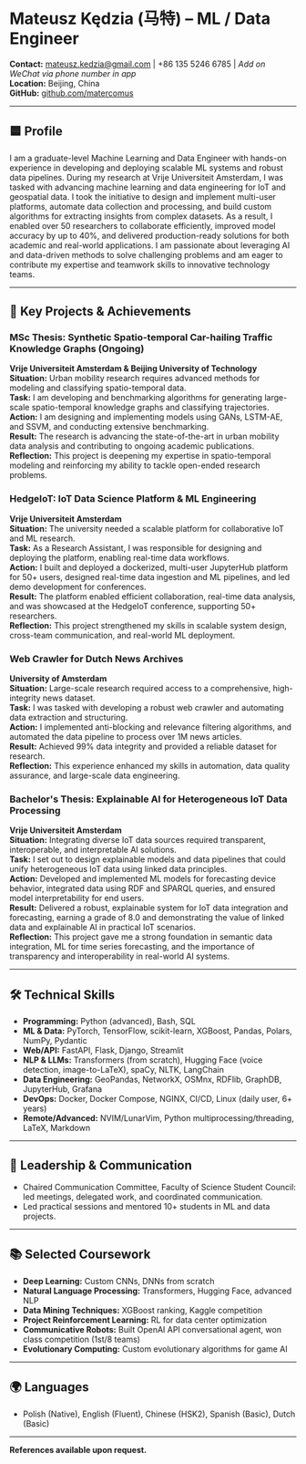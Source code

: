 # Mateusz Kędzia (马特) – ML / Data Engineer

**Contact:** mateusz.kedzia@gmail.com | +86 135 5246 6785  | _Add on WeChat via phone number in app_  
**Location:** Beijing, China  
**GitHub:** [github.com/matercomus](https://github.com/matercomus)

---

## 🟦 Profile

I am a graduate-level Machine Learning and Data Engineer with hands-on experience in developing and deploying scalable ML systems and robust data pipelines. During my research at Vrije Universiteit Amsterdam, I was tasked with advancing machine learning and data engineering for IoT and geospatial data. I took the initiative to design and implement multi-user platforms, automate data collection and processing, and build custom algorithms for extracting insights from complex datasets. As a result, I enabled over 50 researchers to collaborate efficiently, improved model accuracy by up to 40%, and delivered production-ready solutions for both academic and real-world applications. I am passionate about leveraging AI and data-driven methods to solve challenging problems and am eager to contribute my expertise and teamwork skills to innovative technology teams.

---

## 🚀 Key Projects & Achievements

### MSc Thesis: Synthetic Spatio-temporal Car-hailing Traffic Knowledge Graphs (Ongoing)
**Vrije Universiteit Amsterdam & Beijing University of Technology**  
**Situation:** Urban mobility research requires advanced methods for modeling and classifying spatio-temporal data.  
**Task:** I am developing and benchmarking algorithms for generating large-scale spatio-temporal knowledge graphs and classifying trajectories.  
**Action:** I am designing and implementing models using GANs, LSTM-AE, and SSVM, and conducting extensive benchmarking.  
**Result:** The research is advancing the state-of-the-art in urban mobility data analysis and contributing to ongoing academic publications.  
**Reflection:** This project is deepening my expertise in spatio-temporal modeling and reinforcing my ability to tackle open-ended research problems.

### HedgeIoT: IoT Data Science Platform & ML Engineering
**Vrije Universiteit Amsterdam**  
**Situation:** The university needed a scalable platform for collaborative IoT and ML research.  
**Task:** As a Research Assistant, I was responsible for designing and deploying the platform, enabling real-time data workflows.  
**Action:** I built and deployed a dockerized, multi-user JupyterHub platform for 50+ users, designed real-time data ingestion and ML pipelines, and led demo development for conferences.  
**Result:** The platform enabled efficient collaboration, real-time data analysis, and was showcased at the HedgeIoT conference, supporting 50+ researchers.  
**Reflection:** This project strengthened my skills in scalable system design, cross-team communication, and real-world ML deployment.

### Web Crawler for Dutch News Archives
**University of Amsterdam**  
**Situation:** Large-scale research required access to a comprehensive, high-integrity news dataset.  
**Task:** I was tasked with developing a robust web crawler and automating data extraction and structuring.  
**Action:** I implemented anti-blocking and relevance filtering algorithms, and automated the data pipeline to process over 1M news articles.  
**Result:** Achieved 99% data integrity and provided a reliable dataset for research.  
**Reflection:** This experience enhanced my skills in automation, data quality assurance, and large-scale data engineering.

### Bachelor's Thesis: Explainable AI for Heterogeneous IoT Data Processing
**Vrije Universiteit Amsterdam**  
**Situation:** Integrating diverse IoT data sources required transparent, interoperable, and interpretable AI solutions.  
**Task:** I set out to design explainable models and data pipelines that could unify heterogeneous IoT data using linked data principles.  
**Action:** Developed and implemented ML models for forecasting device behavior, integrated data using RDF and SPARQL queries, and ensured model interpretability for end users.  
**Result:** Delivered a robust, explainable system for IoT data integration and forecasting, earning a grade of 8.0 and demonstrating the value of linked data and explainable AI in practical IoT scenarios.  
**Reflection:** This project gave me a strong foundation in semantic data integration, ML for time series forecasting, and the importance of transparency and interoperability in real-world AI systems.

---

## 🛠️ Technical Skills
- **Programming:** Python (advanced), Bash, SQL
- **ML & Data:** PyTorch, TensorFlow, scikit-learn, XGBoost, Pandas, Polars, NumPy, Pydantic
- **Web/API:** FastAPI, Flask, Django, Streamlit
- **NLP & LLMs:** Transformers (from scratch), Hugging Face (voice detection, image-to-LaTeX), spaCy, NLTK, LangChain
- **Data Engineering:** GeoPandas, NetworkX, OSMnx, RDFlib, GraphDB, JupyterHub, Grafana
- **DevOps:** Docker, Docker Compose, NGINX, CI/CD, Linux (daily user, 6+ years)
- **Remote/Advanced:** NVIM/LunarVim, Python multiprocessing/threading, LaTeX, Markdown

---

## 👥 Leadership & Communication
- Chaired Communication Committee, Faculty of Science Student Council: led meetings, delegated work, and coordinated communication.
- Led practical sessions and mentored 10+ students in ML and data projects.

---

## 📚 Selected Coursework
- **Deep Learning:** Custom CNNs, DNNs from scratch
- **Natural Language Processing:** Transformers, Hugging Face, advanced NLP
- **Data Mining Techniques:** XGBoost ranking, Kaggle competition
- **Project Reinforcement Learning:** RL for data center optimization
- **Communicative Robots:** Built OpenAI API conversational agent, won class competition (1st/8 teams)
- **Evolutionary Computing:** Custom evolutionary algorithms for game AI

---

## 🌍 Languages
- Polish (Native), English (Fluent), Chinese (HSK2), Spanish (Basic), Dutch (Basic)

---

**References available upon request.**